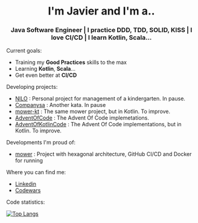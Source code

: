 <h1 align="center"> I'm Javier and I'm a.. </h1>
<h3 align="center"> Java Software Engineer | I practice DDD, TDD, SOLID, KISS | I love CI/CD | I learn Kotlin, Scala... </h3>


Current goals:
- Training my <b>Good Practices</b> skills to the max
- Learning <b>Kotlin</b>, <b>Scala</b>...
- Get even better at <b>CI/CD</b>


Developing projects:
- [NILO](https://github.com/javintx/nilo) : Personal project for management of a kindergarten. In pause.
- [Companysa](https://github.com/javintx/companysa) : Another kata. In pause
- [mower-kt](https://github.com/javintx/mower) : The same mower project, but in Kotlin. To improve.
- [AdventOfCode](https://github.com/javintx/AdventOfCode) : The Advent Of Code implemetations.
- [AdventOfKotlinCode](https://github.com/javintx/AdventOfKotlinCode) : The Advent Of Code implementations, but in Kotlin. To improve.


Developments I'm proud of:
- [mower](https://github.com/javintx/mower) : Project with hexagonal architecture, GitHub CI/CD and Docker for running


Where you can find me:
- <a href="https://www.linkedin.com/in/javier-garcia-pans"> Linkedin </a>
- <a href="https://www.codewars.com/users/javintx"> Codewars </a> 


Code statistics:

[![Top Langs](https://github-readme-stats.vercel.app/api/top-langs/?username=javintx&theme=cobalt&layout=compact)](https://github.com/anuraghazra/github-readme-stats)
